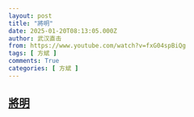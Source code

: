 ```yaml
---
layout: post
title: "將明"
date: 2025-01-20T08:13:05.000Z
author: 武汉直击
from: https://www.youtube.com/watch?v=fxG04spBiQg
tags: [ 方斌 ]
comments: True
categories: [ 方斌 ]
---
```

<!--1737360785000-->
[將明](https://www.youtube.com/watch?v=fxG04spBiQg)
------

<div>

</div>
